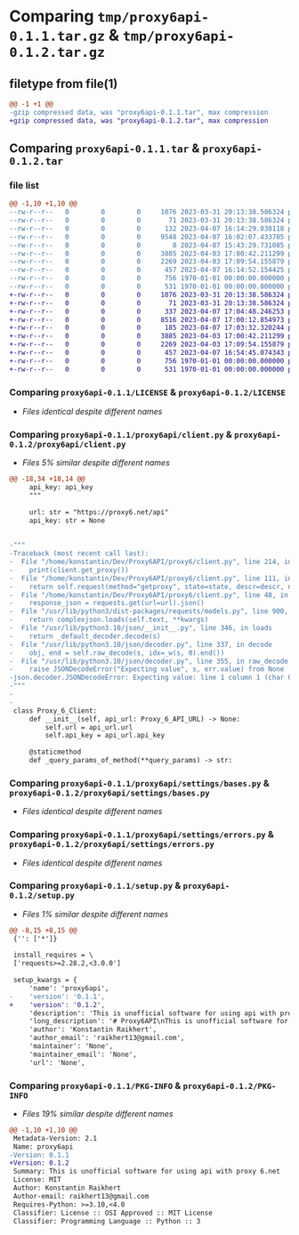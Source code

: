 # Comparing `tmp/proxy6api-0.1.1.tar.gz` & `tmp/proxy6api-0.1.2.tar.gz`

## filetype from file(1)

```diff
@@ -1 +1 @@
-gzip compressed data, was "proxy6api-0.1.1.tar", max compression
+gzip compressed data, was "proxy6api-0.1.2.tar", max compression
```

## Comparing `proxy6api-0.1.1.tar` & `proxy6api-0.1.2.tar`

### file list

```diff
@@ -1,10 +1,10 @@
--rw-r--r--   0        0        0     1076 2023-03-31 20:13:38.586324 proxy6api-0.1.1/LICENSE
--rw-r--r--   0        0        0       71 2023-03-31 20:13:38.586324 proxy6api-0.1.1/README.md
--rw-r--r--   0        0        0      132 2023-04-07 16:14:29.038118 proxy6api-0.1.1/proxy6api/__init__.py
--rw-r--r--   0        0        0     9548 2023-04-07 16:02:07.433705 proxy6api-0.1.1/proxy6api/client.py
--rw-r--r--   0        0        0        0 2023-04-07 15:43:29.731085 proxy6api-0.1.1/proxy6api/settings/__init__.py
--rw-r--r--   0        0        0     3885 2023-04-03 17:00:42.211299 proxy6api-0.1.1/proxy6api/settings/bases.py
--rw-r--r--   0        0        0     2269 2023-04-03 17:09:54.155879 proxy6api-0.1.1/proxy6api/settings/errors.py
--rw-r--r--   0        0        0      457 2023-04-07 16:14:52.154425 proxy6api-0.1.1/pyproject.toml
--rw-r--r--   0        0        0      756 1970-01-01 00:00:00.000000 proxy6api-0.1.1/setup.py
--rw-r--r--   0        0        0      531 1970-01-01 00:00:00.000000 proxy6api-0.1.1/PKG-INFO
+-rw-r--r--   0        0        0     1076 2023-03-31 20:13:38.586324 proxy6api-0.1.2/LICENSE
+-rw-r--r--   0        0        0       71 2023-03-31 20:13:38.586324 proxy6api-0.1.2/README.md
+-rw-r--r--   0        0        0      337 2023-04-07 17:04:48.246253 proxy6api-0.1.2/proxy6api/__init__.py
+-rw-r--r--   0        0        0     8516 2023-04-07 17:00:12.854973 proxy6api-0.1.2/proxy6api/client.py
+-rw-r--r--   0        0        0      185 2023-04-07 17:03:32.320244 proxy6api-0.1.2/proxy6api/settings/__init__.py
+-rw-r--r--   0        0        0     3885 2023-04-03 17:00:42.211299 proxy6api-0.1.2/proxy6api/settings/bases.py
+-rw-r--r--   0        0        0     2269 2023-04-03 17:09:54.155879 proxy6api-0.1.2/proxy6api/settings/errors.py
+-rw-r--r--   0        0        0      457 2023-04-07 16:54:45.074343 proxy6api-0.1.2/pyproject.toml
+-rw-r--r--   0        0        0      756 1970-01-01 00:00:00.000000 proxy6api-0.1.2/setup.py
+-rw-r--r--   0        0        0      531 1970-01-01 00:00:00.000000 proxy6api-0.1.2/PKG-INFO
```

### Comparing `proxy6api-0.1.1/LICENSE` & `proxy6api-0.1.2/LICENSE`

 * *Files identical despite different names*

### Comparing `proxy6api-0.1.1/proxy6api/client.py` & `proxy6api-0.1.2/proxy6api/client.py`

 * *Files 5% similar despite different names*

```diff
@@ -18,34 +18,14 @@
     api_key: api_key
     """
 
     url: str = "https://proxy6.net/api"
     api_key: str = None
 
 
-"""
-Traceback (most recent call last):
-  File "/home/konstantin/Dev/Proxy6API/proxy6/client.py", line 214, in <module>
-    print(client.get_proxy())
-  File "/home/konstantin/Dev/Proxy6API/proxy6/client.py", line 111, in get_proxy
-    return self.request(method="getproxy", state=state, descr=descr, nokey=nokey, page=page, limit=limit)
-  File "/home/konstantin/Dev/Proxy6API/proxy6/client.py", line 48, in request
-    response_json = requests.get(url=url).json()
-  File "/usr/lib/python3/dist-packages/requests/models.py", line 900, in json
-    return complexjson.loads(self.text, **kwargs)
-  File "/usr/lib/python3.10/json/__init__.py", line 346, in loads
-    return _default_decoder.decode(s)
-  File "/usr/lib/python3.10/json/decoder.py", line 337, in decode
-    obj, end = self.raw_decode(s, idx=_w(s, 0).end())
-  File "/usr/lib/python3.10/json/decoder.py", line 355, in raw_decode
-    raise JSONDecodeError("Expecting value", s, err.value) from None
-json.decoder.JSONDecodeError: Expecting value: line 1 column 1 (char 0)
-"""
-
-
 class Proxy_6_Client:
     def __init__(self, api_url: Proxy_6_API_URL) -> None:
         self.url = api_url.url
         self.api_key = api_url.api_key
 
     @staticmethod
     def _query_params_of_method(**query_params) -> str:
```

### Comparing `proxy6api-0.1.1/proxy6api/settings/bases.py` & `proxy6api-0.1.2/proxy6api/settings/bases.py`

 * *Files identical despite different names*

### Comparing `proxy6api-0.1.1/proxy6api/settings/errors.py` & `proxy6api-0.1.2/proxy6api/settings/errors.py`

 * *Files identical despite different names*

### Comparing `proxy6api-0.1.1/setup.py` & `proxy6api-0.1.2/setup.py`

 * *Files 1% similar despite different names*

```diff
@@ -8,15 +8,15 @@
 {'': ['*']}
 
 install_requires = \
 ['requests>=2.28.2,<3.0.0']
 
 setup_kwargs = {
     'name': 'proxy6api',
-    'version': '0.1.1',
+    'version': '0.1.2',
     'description': 'This is unofficial software for using api with proxy 6.net',
     'long_description': '# Proxy6API\nThis is unofficial software for using api with proxy 6.net\n',
     'author': 'Konstantin Raikhert',
     'author_email': 'raikhert13@gmail.com',
     'maintainer': 'None',
     'maintainer_email': 'None',
     'url': 'None',
```

### Comparing `proxy6api-0.1.1/PKG-INFO` & `proxy6api-0.1.2/PKG-INFO`

 * *Files 19% similar despite different names*

```diff
@@ -1,10 +1,10 @@
 Metadata-Version: 2.1
 Name: proxy6api
-Version: 0.1.1
+Version: 0.1.2
 Summary: This is unofficial software for using api with proxy 6.net
 License: MIT
 Author: Konstantin Raikhert
 Author-email: raikhert13@gmail.com
 Requires-Python: >=3.10,<4.0
 Classifier: License :: OSI Approved :: MIT License
 Classifier: Programming Language :: Python :: 3
```

